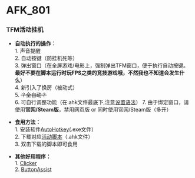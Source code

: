# AFK_801
### TFM活动挂机

* **自动执行的操作：**  
       1. 声音提醒  
       2. 自动按键（防挂机死等）  
       3. 弹出窗口（在全屏游戏/电影上，强制弹出TFM窗口，便于执行自动按键。**最好不要在脚本运行时玩FPS之类的竞技游戏哦，不然我也不知道会发生什么**）  
       4. 新引入了换房（被动式）  
       5. ~~？全自动？~~  
       6. 可自行调整功能（在.ahk文件最底下,注意[设置语法](https://wyagd001.github.io/v2/docs/index.htm)）
       7. 由于绑定窗口，请使用**官网/Steam版**，禁用网页版 or 同时使用官网/Steam版（多开）
  
*  **食用方法：**  
       1. 安装软件[AutoHotkey](https://github.com/AutoHotkey/AutoHotkey/releases)(.exe文件）  
       2. 下载对应[活动脚本](https://github.com/lyliny/AFK_801/releases)（.ahk文件）  
       3. 双击下载的脚本即可食用
  
*  **其他好用程序：**  
       1. [Clicker](https://gitee.com/fasterthanlight/automatic_clicker_2/releases)       
       2. [ButtonAssist](https://github.com/zclucas/ButtonAssist/releases/)
